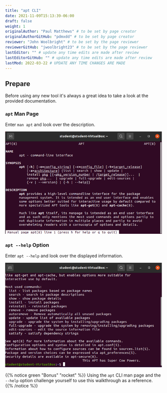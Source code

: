 ```yaml
---
title: "apt CLI"
date: 2021-11-09T15:13:39-06:00
draft: false
weight: 1
originalAuthor: "Paul Matthews" # to be set by page creator
originalAuthorGitHub: "pdmxdd" # to be set by page creator
reviewer: "John Woolbright" # to be set by the page reviewer
reviewerGitHub: "jwoolbright23" # to be set by the page reviewer
lastEditor: "" # update any time edits are made after review
lastEditorGitHub: "" # update any time edits are made after review
lastMod: 2022-03-22 # UPDATE ANY TIME CHANGES ARE MADE
---
```


## Prepare

Before using any new tool it's always a great idea to take a look at the provided documentation.

### `apt` Man Page

Enter `man apt` and look over the description.

![man apt](pictures/man-apt.png)

### `apt --help` Option 

Enter `apt --help` and look over the displayed information.

![apt --help](pictures/apt-help.png)

{{% notice green "Bonus" "rocket" %}}
Using the `apt` CLI man page and the `--help` option challenge yourself to use this walkthrough as a reference.
{{% /notice %}}
